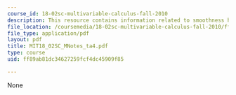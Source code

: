 ```yaml
---
course_id: 18-02sc-multivariable-calculus-fall-2010
description: This resource contains information related to smoothness hypothesis.
file_location: /coursemedia/18-02sc-multivariable-calculus-fall-2010/ff89ab81dc34627259fcf4dc45909f85_MIT18_02SC_MNotes_ta4.pdf
file_type: application/pdf
layout: pdf
title: MIT18_02SC_MNotes_ta4.pdf
type: course
uid: ff89ab81dc34627259fcf4dc45909f85

---
```

None